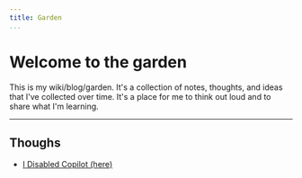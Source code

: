 ```yaml
---
title: Garden
...
```


# Welcome to the garden

This is my wiki/blog/garden. It's a collection of notes, thoughts, and ideas that I've collected over time. It's a place for me to think out loud and to share what I'm learning.

<hr>

## Thoughs

 - [I Disabled Copilot (here)](thoughs/i-disabled-copilot.md)

